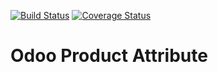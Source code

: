 [![Build Status](https://travis-ci.org/OCA/product-attribute.svg?branch=7.0)](https://travis-ci.org/OCA/product-attribute)
[![Coverage Status](https://img.shields.io/coveralls/OCA/product-attribute.svg?branch=7.0)](https://coveralls.io/r/OCA/product-attribute?branch=7.0)

Odoo Product Attribute
======================

